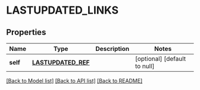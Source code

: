 # LASTUPDATED_LINKS

## Properties
Name | Type | Description | Notes
------------ | ------------- | ------------- | -------------
**self** | [**LASTUPDATED_REF**](LastupdatedRef.md) |  | [optional] [default to null]

[[Back to Model list]](../README.md#documentation-for-models) [[Back to API list]](../README.md#documentation-for-api-endpoints) [[Back to README]](../README.md)


